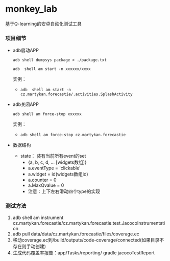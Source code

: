 # monkey_lab
基于Q-learning的安卓自动化测试工具

### 项目细节

- adb启动APP

  `adb shell dumpsys package > ./package.txt `

  `adb  shell am start -n xxxxxx/xxxx`

  实例：

  - `adb  shell am start -n cz.martykan.forecastie/.activities.SplashActivity `

- adb关闭APP

  `adb shell am force-stop xxxxxx`

  实例：

  - `adb shell am force-stop cz.martykan.forecastie`

- 数据结构

  - state： 装有当前所有event的set
    - {a, b, c, d, ... [widgets数组]}
    - a.eventType = 'clickable’
    - a.widget = id(widgets数组id)
    - a.counter = 0
    - a.MaxQvalue = 0
    - 注意：上下左右滑动四个type的实现

### 测试方法

1. adb shell am instrument cz.martykan.forecastie/cz.martykan.forecastie.test.JacocoInstrumentation
2. adb pull data/data/cz.martykan.forecastie/files/coverage.ec
3. 移动coverage.ec到/build/outputs/code-coverage/connected(如果目录不存在则手动创建)
4. 生成代码覆盖率报告：app/Tasks/reporting/ gradle jacocoTestReport





